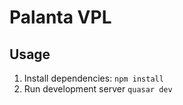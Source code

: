 # Palanta VPL

## Usage
1. Install dependencies:
`npm install`
1. Run development server
`quasar dev`
